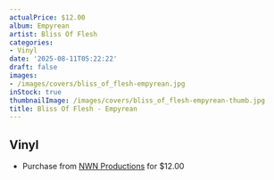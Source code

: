 ```yaml
---
actualPrice: $12.00
album: Empyrean
artist: Bliss Of Flesh
categories:
- Vinyl
date: '2025-08-11T05:22:22'
draft: false
images:
- /images/covers/bliss_of_flesh-empyrean.jpg
inStock: true
thumbnailImage: /images/covers/bliss_of_flesh-empyrean-thumb.jpg
title: Bliss Of Flesh - Empyrean
---
```


## Vinyl
* Purchase from [NWN Productions](http://shop.nwnprod.com/index.php?route=product/product&path=75&product_id=38029&sort=pd.name&order=ASC) for $12.00
